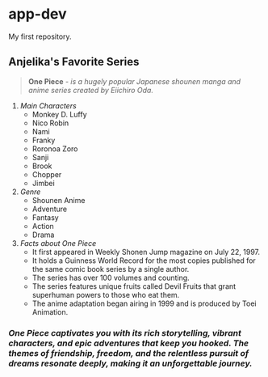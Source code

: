 # app-dev
My first repository.

## **Anjelika's Favorite Series**
> **One Piece** *- is a hugely popular Japanese shounen manga and anime series created by Eiichiro Oda.*
1. *Main Characters*
   - Monkey D. Luffy
   - Nico Robin
   - Nami
   - Franky
   - Roronoa Zoro
   - Sanji
   - Brook
   - Chopper
   - Jimbei
2. *Genre*
   - Shounen Anime
   - Adventure
   - Fantasy
   - Action
   - Drama
3. *Facts about One Piece*
   - It first appeared in Weekly Shonen Jump magazine on July 22, 1997.
   - It holds a Guinness World Record for the most copies published for the same comic book series by a single author.
   - The series has over 100 volumes and counting.
   - The series features unique fruits called Devil Fruits that grant superhuman powers to those who eat them.
   - The anime adaptation began airing in 1999 and is produced by Toei Animation.
  
### *One Piece captivates you with its rich storytelling, vibrant characters, and epic adventures that keep you hooked. The themes of friendship, freedom, and the relentless pursuit of dreams resonate deeply, making it an unforgettable journey.*

